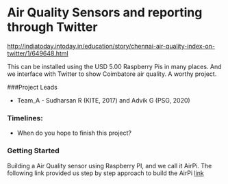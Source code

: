 # Air Quality Sensors and reporting through Twitter

http://indiatoday.intoday.in/education/story/chennai-air-quality-index-on-twitter/1/649648.html

This can be installed using the USD 5.00 Raspberry Pis in many places. 
And we interface with Twitter to show Coimbatore air quality. 
A worthy project. 


###Project Leads 
 - Team_A - Sudharsan R (KITE, 2017) and Advik G (PSG, 2020)

### Timelines: 
- When do you hope to finish this project? 

### Getting Started
Building a Air Quality sensor using Raspberry PI, and we call it AirPi. The following link provided us step by step approach to build the AirPi [link](http://airpi.es/participate.php)
